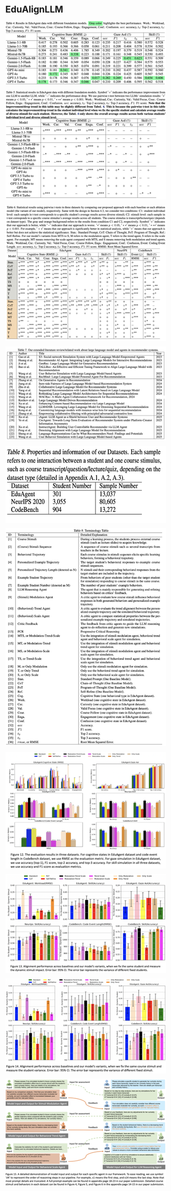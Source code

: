 # EduAlignLLM



![Table4](./Table4.png)

![Table5](./Table5.png)

![Table6](./Table6.png)

![Table7](./Table7.png)

<p align="center">
<img src="./Table8.png" alt="Table 8" width="600" height="240">
</p>


![Table9](./Table9.png)


![Figure12](./Figure12.png)

![Figure13](./Figure13.png)

![Figure14](./Figure14.png)

![Figure14](./Figure15.png)



<!-- 



-->

